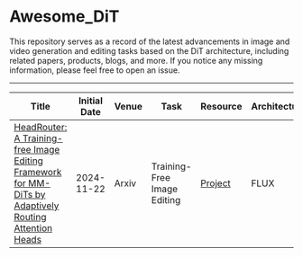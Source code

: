# Awesome_DiT
This repository serves as a record of the latest advancements in image and video generation and editing tasks based on the DiT architecture, including related papers, products, blogs, and more. If you notice any missing information, please feel free to open an issue.

---

| Title | Initial Date | Venue | Task | Resource | Architecture |
| --- | --- | --- | --- | --- | --- |
| [HeadRouter: A Training-free Image Editing Framework for MM-DiTs by Adaptively Routing Attention Heads](http://arxiv.org/abs/2411.15034) | 2024-11-22 | Arxiv | Training-Free Image Editing | [Project](https://yuci-gpt.github.io/headrouter/) | FLUX |




